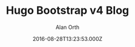---
title: Hugo Bootstrap v4 Blog
github: https://github.com/alanorth/hugo-theme-bootstrap4-blog
demo: https://picturingjordan.com/
author: Alan Orth
ssg:
  - Hugo
cms:
  - Markdown
date: 2016-08-28T13:23:53.000Z
description: A blogging-centric Bootstrap v4 theme for the Hugo static site generator.
draft: true
publish_date: '2016-08-28T13:23:53Z'
update_date: '2022-07-29T17:15:32Z'
github_star: 205
github_fork: 141
---